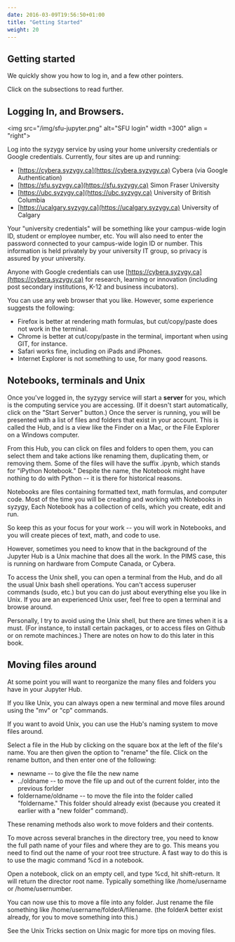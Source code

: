 ```yaml
---
date: 2016-03-09T19:56:50+01:00
title: "Getting Started"
weight: 20
---
```


## Getting started

We quickly show you how to log in, and a few other pointers. 

Click on the subsections to read further. 


## Logging In, and Browsers.

<img src="/img/sfu-jupyter.png" alt="SFU login" 
	width =300" align = "right">


Log into the syzygy service by using your home university credentials or Google credentials. Currently, four sites are up and running:

* [https://cybera.syzygy.ca](https://cybera.syzygy.ca) Cybera (via Google Authentication)
* [https://sfu.syzygy.ca](https://sfu.syzygy.ca)    Simon Fraser University
* [https://ubc.syzygy.ca](https://ubc.syzygy.ca) University of British Columbia
* [https://ucalgary.syzygy.ca](https://ucalgary.syzygy.ca)  University of Calgary

Your "university credentials" will be something like your campus-wide login ID, student or employee number, etc. You will also need to enter the password connected to your campus-wide login ID or number. This information is held privately by your university IT group, so privacy is assured by your university. 

Anyone with Google credentials can use [https://cybera.syzygy.ca](https://cybera.syzygy.ca) for research, learning or innovation (including post secondary institutions, K-12 and business incubators).

You can use any web browser that you like. However, some experience suggests the following:
- Firefox is better at rendering math formulas, but cut/copy/paste does not work in the terminal.
- Chrome is better at cut/copy/paste in the terminal, important when using GIT, for instance.
- Safari works fine, including on iPads and iPhones.
- Internet Explorer is not something to use, for many good reasons. 




## Notebooks, terminals and Unix

Once you've logged in, the syzygy service will start a **server** for you, which is the computing service you are accessing. (If it doesn't start automatically, click on the "Start Server" button.) Once the server is running, you will be presented with a list of files and folders that exist in your account. This is called the Hub, and is a view like the Finder on a Mac, or the File Explorer on a Windows computer. 

From this Hub, you can click on files and folders to open them, you can select them and take actions like renaming them, duplicating them, or removing them. Some of the files will have the suffix .ipynb, which stands for "iPython Notebook." Despite the name, the Notebook might have nothing to do with Python -- it is there for historical reasons. 

Notebooks are files containing formatted text, math formulas, and computer code. Most of the time you will be creating and working with Notebooks in syzygy,  Each Notebook has a collection of cells, which you create, edit and run. 

So keep this as your focus for your work -- you will work in Notebooks, and you will create pieces of text, math, and code to use. 

However, sometimes you need to know that in the background of the Jupyter Hub is a Unix machine that does all the work. In the PIMS case, this is running on hardware from Compute Canada, or Cybera.

To access the Unix shell, you can open a terminal from the Hub, and do all the usual Unix bash shell operations. You can't access superuser commands (sudo, etc.) but you can do just about everything else you like in Unix. If you are an experienced Unix user, feel free to open a terminal and browse around. 

Personally, I try to avoid using the Unix shell, but there are times when it is a must. (For instance, to install certain packages, or to access files on Github or on remote machinces.) There are notes on how to do this later in this book. 

## Moving files around

At some point you will want to reorganize the many files and folders you have in your Jupyter Hub.

If you like Unix, you can always open a new terminal and move files around using the "mv" or "cp" commands. 

If you want to avoid Unix, you can use the  Hub's naming system to move files around. 

Select a file in the Hub by clicking on the square box at the left of the file's name. You are then given the option to "rename" the file. Click on the rename button, and then enter one of the following:
- newname  -- to give the file the new name
- ../oldname -- to move the file up and out of the current folder, into the previous forlder
- foldername/oldname -- to move the file into the folder called "foldername." This folder should already exist (because you created it earlier with a "new folder" command).

These renaming methods also work to move folders and their contents.

To move across several branches in the directory tree, you need to know the full path name of your files and where they are to go. This means you need to find out the name of your root tree structure. A fast way to do this is to use the magic command %cd in a notebook.

Open a notebook, click on an empty cell, and type %cd, hit shift-return. It will return the director root name. Typically something like /home/username or /home/usernumber.

You can now use this to move a file into any folder. Just rename the file something like /home/username/folderA/filename. (the folderA better exist already, for you to move something into this.)







See the Unix Tricks section on Unix magic for more tips on moving files.






